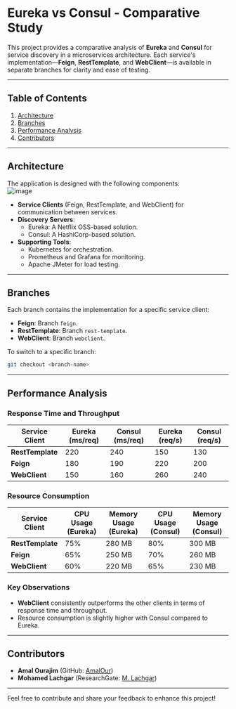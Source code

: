 # Eureka vs Consul - Comparative Study  

This project provides a comparative analysis of **Eureka** and **Consul** for service discovery in a microservices architecture. Each service's implementation—**Feign**, **RestTemplate**, and **WebClient**—is available in separate branches for clarity and ease of testing.  


---

## Table of Contents  
1. [Architecture](#architecture)  
2. [Branches](#branches)  
3. [Performance Analysis](#performance-analysis)  
4. [Contributors](#contributors)  

---

## Architecture  


The application is designed with the following components:  
![image](https://github.com/user-attachments/assets/438b2c87-728e-4a99-a374-bf82850a4e5c)

- **Service Clients** (Feign, RestTemplate, and WebClient) for communication between services.  
- **Discovery Servers**:  
  - Eureka: A Netflix OSS-based solution.  
  - Consul: A HashiCorp-based solution.  
- **Supporting Tools**:  
  - Kubernetes for orchestration.  
  - Prometheus and Grafana for monitoring.  
  - Apache JMeter for load testing.  

---

## Branches  

Each branch contains the implementation for a specific service client:  
- **Feign**: Branch `feign`.  
- **RestTemplate**: Branch `rest-template`.  
- **WebClient**: Branch `webclient`.  

To switch to a specific branch:  
```bash  
git checkout <branch-name>  
```  

---

## Performance Analysis  

### Response Time and Throughput  

| **Service Client** | **Eureka (ms/req)** | **Consul (ms/req)** | **Eureka (req/s)** | **Consul (req/s)** |  
|---------------------|---------------------|---------------------|---------------------|---------------------|  
| **RestTemplate**   | 220                 | 240                 | 150                 | 130                 |  
| **Feign**          | 180                 | 190                 | 220                 | 200                 |  
| **WebClient**      | 150                 | 160                 | 260                 | 240                 |  

### Resource Consumption  

| **Service Client** | **CPU Usage (Eureka)** | **Memory Usage (Eureka)** | **CPU Usage (Consul)** | **Memory Usage (Consul)** |  
|---------------------|-----------------------|---------------------------|-----------------------|---------------------------|  
| **RestTemplate**   | 75%                   | 280 MB                    | 80%                   | 300 MB                    |  
| **Feign**          | 65%                   | 250 MB                    | 70%                   | 260 MB                    |  
| **WebClient**      | 60%                   | 220 MB                    | 65%                   | 230 MB                    |  

### Key Observations  
- **WebClient** consistently outperforms the other clients in terms of response time and throughput.  
- Resource consumption is slightly higher with Consul compared to Eureka.  

---

## Contributors  

- **Amal Ourajim** (GitHub: [AmalOur](https://github.com/AmalOur))  
- **Mohamed Lachgar** (ResearchGate: [M. Lachgar](https://www.researchgate.net/profile/Mohamed-Lachgar))  

---

Feel free to contribute and share your feedback to enhance this project!
